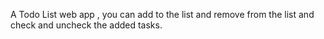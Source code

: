 A Todo List web app , you can add to the list and remove from the list and check and uncheck the added tasks.
